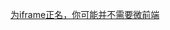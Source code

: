 [为iframe正名，你可能并不需要微前端](https://juejin.cn/post/7185070739064619068?searchId=20241224143724FE0BBED263537E22C084)
